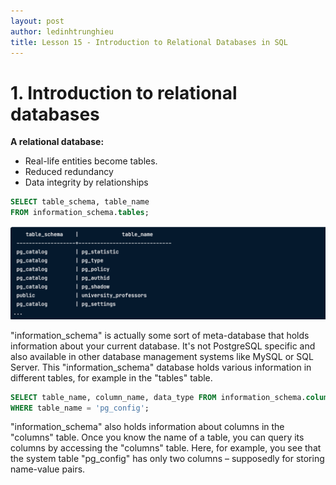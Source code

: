 ```yaml
---
layout: post
author: ledinhtrunghieu
title: Lesson 15 - Introduction to Relational Databases in SQL
---
```


# 1. Introduction to relational databases

**A relational database:**
* Real-life entities become tables.
* Reduced redundancy 
* Data integrity by relationships

```sql
SELECT table_schema, table_name 
FROM information_schema.tables;
```
<img src="/assets/images/20210506_IntroRDInSQL/pic1.png" class="largepic"/>


"information_schema" is actually some sort of meta-database that holds information about your current database. It's not PostgreSQL specific and also available in other database management systems like MySQL or SQL Server. This "information_schema" database holds various information in different tables, for example in the "tables" table.

```sql
SELECT table_name, column_name, data_type FROM information_schema.columns
WHERE table_name = 'pg_config';
```

"information_schema" also holds information about columns in the "columns" table. Once you know the name of a table, you can query its columns by accessing the "columns" table. Here, for example, you see that the system table "pg_config" has only two columns – supposedly for storing name-value pairs.

